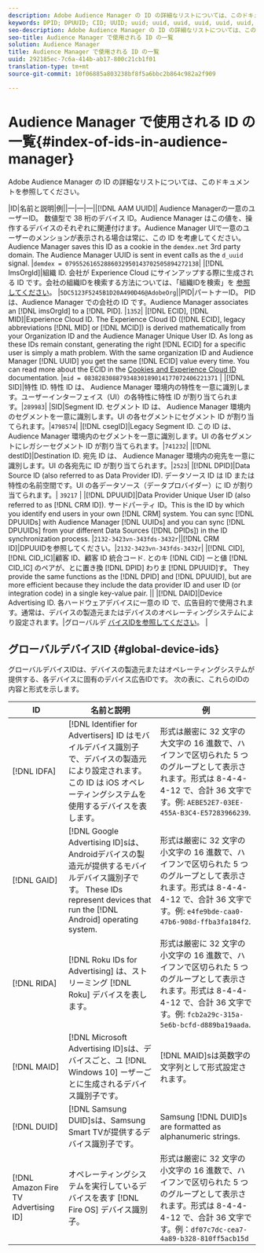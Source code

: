 ```yaml
---
description: Adobe Audience Manager の ID の詳細なリストについては、このドキュメントを参照してください。
keywords: DPID; DPUUID; CID; UUID; uuid; uuid, uuid, uuid, uuid, uuid, uuid, uuid, uuid, uuid, uuid, uuid, uuid, uuid, uuid, uuid, uuid
seo-description: Adobe Audience Manager の ID の詳細なリストについては、このドキュメントを参照してください。
seo-title: Audience Manager で使用される ID の一覧
solution: Audience Manager
title: Audience Manager で使用される ID の一覧
uuid: 292185ec-7c6a-414b-ab17-800c21cb1f01
translation-type: tm+mt
source-git-commit: 10f06885a803238bf8f5a6bbc2b864c982a2f909

---
```



# Audience Manager で使用される ID の一覧{#index-of-ids-in-audience-manager}

Adobe Audience Manager の ID の詳細なリストについては、このドキュメントを参照してください。

|ID|名前と説明|例||—|—|—||[!DNL AAM UUID]| Audience Managerの一意のユーザーID。 数値型で 38 桁のデバイス ID。Audience Manager はこの値を、操作するデバイスのそれぞれに関連付けます。Audience Manager UIで一意のユーザーのメンションが表示される場合は常に、この ID を考慮してください。Audience Manager saves this ID as a cookie in the `demdex.net` 3rd party domain. The Audience Manager UUID is sent in event calls as the `d_uuid` signal. |`demdex = 07955261652886032950143702505894272138`|
|[!DNL ImsOrgId]|組織 ID. 会社が Experience Cloud にサインアップする際に生成される ID です。会社の組織IDを検索する方法については、「組織IDを検索」を [参照してください](https://docs.adobe.com/content/help/en/core-services/interface/manage-users-and-products/organizations.html#concept_EA8AEE5B02CF46ACBDAD6A8508646255)。 |`5DC5123F5245B1D20A490D46@AdobeOrg`||PID|パートナーID。 PID は、Audience Manager での会社の ID です。Audience Manager associates an [!DNL imsOrgId] to a [!DNL PID]. |`1352`|
|[!DNL ECID], [!DNL MID]|Experience Cloud ID. The Experience Cloud ID ([!DNL ECID], legacy abbreviations [!DNL MID] or [!DNL MCID]) is derived mathematically from your Organization ID and the Audience Manager Unique User ID. As long as these IDs remain constant, generating the right [!DNL ECID] for a specific user is simply a math problem. With the same organization ID and Audience Manager [!DNL UUID] you get the same [!DNL ECID] value every time. You can read more about the ECID in the [Cookies and Experience Cloud ID](https://docs.adobe.com/content/help/en/id-service/using/intro/cookies.html) documentation. |`mid = 08382830887934830189014177072406221371` |
|[!DNL SID]|特性 ID. 特性 ID は、 Audience Manager 環境内の特性を一意に識別します。ユーザーインターフェイス（UI）の各特性に特性 ID が割り当てられます。|`289983`|
|SID|Segment ID. セグメント ID は、 Audience Manager 環境内のセグメントを一意に識別します。UI の各セグメントにセグメント ID が割り当てられます。|`4798574`|
|[!DNL csegID]|Legacy Segment ID. この ID は、 Audience Manager 環境内のセグメントを一意に識別します。UI の各セグメントにレガシーセグメント ID が割り当てられます。|`741232`|
|[!DNL destID]|Destination ID. 宛先 ID は、 Audience Manager 環境内の宛先を一意に識別します。UI の各宛先に ID が割り当てられます。|`2523`|
|[!DNL DPID]|Data Source ID (also referred to as Data Provider ID). データソース ID は ID または特性の名前空間です。UI の各データソース（データプロバイダー）に ID が割り当てられます。| `39217` |
|[!DNL DPUUID]|Data Provider Unique User ID (also referred to as [!DNL CRM ID]). サードパーティ ID。This is the ID by which you identify end users in your own [!DNL CRM] system. You can sync [!DNL DPUUIDs] with Audience Manager [!DNL UUIDs] and you can sync [!DNL DPUUIDs] from your different Data Sources ([!DNL DPIDs]) in the ID synchronization process. |`2132-3423vn-343fds-3432r`||[!DNL CRM ID]|DPUUIDを参照してください。|`2132-3423vn-343fds-3432r`|
|[!DNL CID], [!DNL CID_IC]|顧客 ID、顧客 ID 統合コード. とのキ [!DNL CID] ーと値 [!DNL CID_IC] のペアが、とに置き換 [!DNL DPID] わりま [!DNL DPUUID]す。 They provide the same functions as the [!DNL DPID] and [!DNL DPUUID], but are more efficient because they include the data provider ID and user ID (or integration code) in a single key-value pair. ||
|[!DNL DAID]|Device Advertising ID. 各ハードウェアデバイスに一意の ID で、広告目的で使用されます。通常は、デバイスの製造元またはデバイスのオペレーティングシステムにより設定されます。|グローバルデ [バイスIDを参照してください](#global-device-ids)。 |

## グローバルデバイスID {#global-device-ids}

グローバルデバイスIDは、デバイスの製造元またはオペレーティングシステムが提供する、各デバイスに固有のデバイス広告IDです。 次の表に、これらのIDの内容と形式を示します。

| ID | 名前と説明 | 例 |
| ------------------------------------ | ------------------------------------------------------------------------------------------------------------------------------------------------------------------------------- | -------------------------------------------------------------------------------------------------------------------------------------------------------------------------------------------------------------------------- |
| [!DNL IDFA] | [!DNL Identifier for Advertisers] ID はモバイルデバイス識別子で、デバイスの製造元により設定されます。この ID は iOS オペレーティングシステムを使用するデバイスを表します。 | 形式は厳密に 32 文字の大文字の 16 進数で、ハイフンで区切られた 5 つのグループとして表示されます。形式は 8-4-4-4-12 で、合計 36 文字です。例: `AEBE52E7-03EE-455A-B3C4-E57283966239`. |
| [!DNL GAID] | [!DNL Google Advertising ID]sは、Androidデバイスの製造元が提供するモバイルデバイス識別子です。 These IDs represent devices that run the [!DNL Android] operating system. | 形式は厳密に 32 文字の小文字の 16 進数で、ハイフンで区切られた 5 つのグループとして表示されます。形式は 8-4-4-4-12 で、合計 36 文字です。例: `e4fe9bde-caa0-47b6-908d-ffba3fa184f2`. |
| [!DNL RIDA] | [!DNL Roku IDs for Advertising] は、ストリーミング [!DNL Roku] デバイスを表します。 | 形式は厳密に 32 文字の小文字の 16 進数で、ハイフンで区切られた 5 つのグループとして表示されます。形式は 8-4-4-4-12 で、合計 36 文字です。例: `fcb2a29c-315a-5e6b-bcfd-d889ba19aada`. |
| [!DNL MAID] | [!DNL Microsoft Advertising ID]sは、デバイスごと、ユ [!DNL Windows 10] ーザーごとに生成されるデバイス識別子です。 | [!DNL MAID]sは英数字の文字列として形式設定されます。 |
| [!DNL DUID] | [!DNL Samsung DUID]sは、Samsung Smart TVが提供するデバイス識別子です。 | Samsung [!DNL DUID]s are formatted as alphanumeric strings. |
| [!DNL Amazon Fire TV Advertising ID] | オペレーティングシステムを実行しているデバイスを表す [!DNL Fire OS] デバイス識別子。 | 形式は厳密に 32 文字の小文字の 16 進数で、ハイフンで区切られた 5 つのグループとして表示されます。形式は 8-4-4-4-12 で、合計 36 文字です。例：`df07c7dc-cea7-4a89-b328-810ff5acb15d` |
